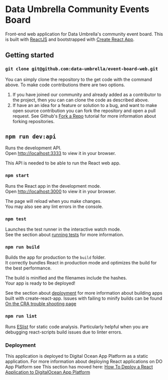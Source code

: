 # Data Umbrella Community Events Board

Front-end web application for Data Umbrella's community event board. This is built with [ReactJS](https://reactjs.org/) and bootstrapped with [Create React App](https://github.com/facebook/create-react-app).

## Getting started

### `git clone git@github.com:data-umbrella/event-board-web.git`

You can simply clone the repository to the get code with the command above. To make code contributions there are two options.

1. If you have joined our community and already added as a contributor to the project, then you can can clone the code as described above.
2. If have an an idea for a feature or solution to a bug, and want to make open source contribution you can fork the repository and open a pull request. See Github's [Fork a Repo](https://docs.github.com/en/get-started/quickstart/fork-a-repo) tutorial for more information about forking repositories.

## `npm run dev:api`

Runs the development API.\
Open [http://localhost:3333](http://localhost:3333) to view it in your browser.

This API is needed to be able to run the React web app.

### `npm start`

Runs the React app in the development mode.\
Open [http://localhost:3000](http://localhost:3000) to view it in your browser.

The page will reload when you make changes.\
You may also see any lint errors in the console.

### `npm test`

Launches the test runner in the interactive watch mode.\
See the section about [running tests](https://facebook.github.io/create-react-app/docs/running-tests) for more information.

### `npm run build`

Builds the app for production to the `build` folder.\
It correctly bundles React in production mode and optimizes the build for the best performance.

The build is minified and the filenames include the hashes.\
Your app is ready to be deployed!

See the section about [deployment](https://facebook.github.io/create-react-app/docs/deployment) for more information about building apps built with create-react-app. Issues with failing to minify builds can be found [On the CRA trouble shooting page](https://facebook.github.io/create-react-app/docs/troubleshooting#npm-run-build-fails-to-minify)

### `npm run lint`

Runs [ESlist](https://eslint.org/docs/latest/user-guide/command-line-interface) for static code analysis. Particularly helpful when you are debugging react-scripts build issues due to linter errors.

### Deployment

This application is deployed to Digital Ocean App Platform as a static application. For more information about deploying React applications on DO App Platform see
This section has moved here: [How To Deploy a React Application to DigitalOcean App Platform](https://www.digitalocean.com/community/tutorials/how-to-deploy-a-react-application-to-digitalocean-app-platform)
